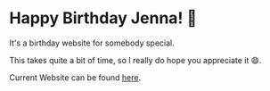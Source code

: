 # Happy Birthday Jenna! 🎊
It's a birthday website for somebody special.

This takes quite a bit of time, so I really do hope you appreciate it 😄.

Current Website can be found [here](https://happy-birthday-website-jh0jnitn4-cyrolites-projects.vercel.app).
